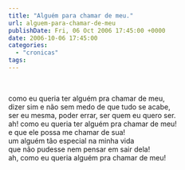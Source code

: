 ```yaml
---
title: "Alguém para chamar de meu."
url: alguem-para-chamar-de-meu
publishDate: Fri, 06 Oct 2006 17:45:00 +0000
date: 2006-10-06 17:45:00
categories: 
  - "cronicas"
tags: 
---
```

<a href="http://4.bp.blogspot.com/_BzqI_RDZ6O4/SbvuEzKD15I/AAAAAAAAADg/6OnOLJfe2Tk/s1600-h/82746513.jpg"><img src="http://4.bp.blogspot.com/_BzqI_RDZ6O4/SbvuEzKD15I/AAAAAAAAADg/6OnOLJfe2Tk/s320/82746513.jpg" border="0" alt=""></a><br><div><br></div><div>como eu queria ter alguém pra chamar de meu,</div><div>dizer sim e não sem medo de que tudo se acabe,</div><div>ser eu mesma, poder errar, ser quem eu quero ser.</div><div>ah! como eu queria ter alguém pra chamar de meu!</div><div>e que ele possa me chamar de sua!</div><div>um alguém tão especial na minha vida </div><div>que não pudesse nem pensar em sair dela!</div><div>ah, como eu queria alguém pra chamar de meu! </div>
